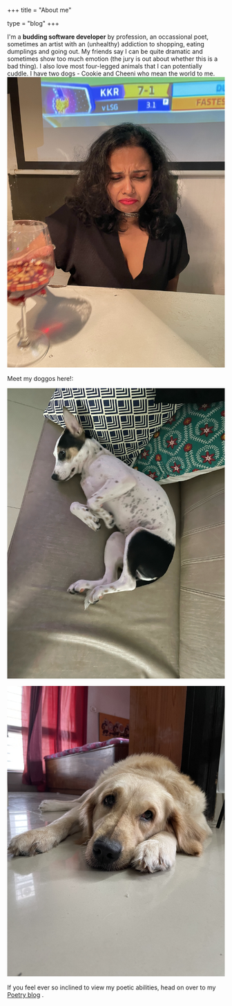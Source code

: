 +++
title = "About me"

type = "blog"
+++

I'm a **budding software developer** by profession, an occassional poet, sometimes an artist with an (unhealthy) addiction to shopping, eating dumplings and going out. My friends say I can be quite dramatic and sometimes show too much emotion (the jury is out about whether this is a bad thing). I also love most four-legged animals that I can potentially cuddle. I have two dogs - Cookie and Cheeni who mean the world to me.
![](/img/dramatic.jpg)

Meet my doggos here!:

![*This is Cheeni (just awake)*](/img/cheeni.jpg)

![This is Cookie right after she woke up](/img/cookie.jpg)

If you feel ever so inclined to view my poetic abilities, head on over to my [Poetry blog](https://anweshasmindbanters.blogspot.com/)
.
